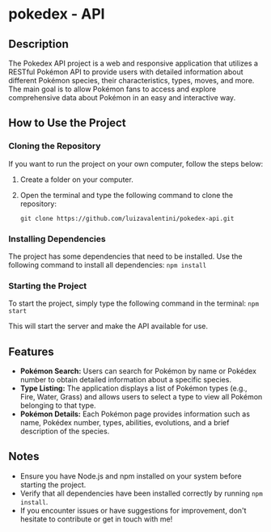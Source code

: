 # pokedex - API 

## Description
The Pokedex API project is a web and responsive application that utilizes a RESTful Pokémon API to provide users with detailed information about different Pokémon species, their characteristics, types, moves, and more. The main goal is to allow Pokémon fans to access and explore comprehensive data about Pokémon in an easy and interactive way.

## How to Use the Project

### Cloning the Repository
If you want to run the project on your own computer, follow the steps below:

1. Create a folder on your computer.
2. Open the terminal and type the following command to clone the repository:

    ```
   git clone https://github.com/luizavalentini/pokedex-api.git
   ```

### Installing Dependencies

The project has some dependencies that need to be installed. Use the following command to install all dependencies:
    ```
   npm install
    ```

### Starting the Project

To start the project, simply type the following command in the terminal:
    ```
   npm start
    ```

This will start the server and make the API available for use.

## Features

- **Pokémon Search:** Users can search for Pokémon by name or Pokédex number to obtain detailed information about a specific species.
- **Type Listing:**  The application displays a list of Pokémon types (e.g., Fire, Water, Grass) and allows users to select a type to view all Pokémon belonging to that type.
- **Pokémon Details:** Each Pokémon page provides information such as name, Pokédex number, types, abilities, evolutions, and a brief description of the species.

## Notes

- Ensure you have Node.js and npm installed on your system before starting the project.
- Verify that all dependencies have been installed correctly by running `npm install`.
- If you encounter issues or have suggestions for improvement, don't hesitate to contribute or get in touch with me!
